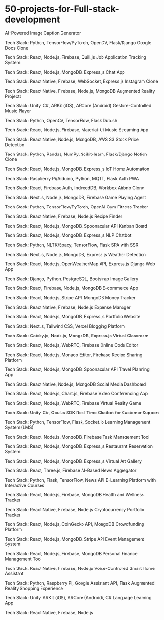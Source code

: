 # 50-projects-for-Full-stack-development

AI-Powered Image Caption Generator

Tech Stack: Python, TensorFlow/PyTorch, OpenCV, Flask/Django
Google Docs Clone

Tech Stack: React, Node.js, Firebase, Quill.js
Job Application Tracking System

Tech Stack: React, Node.js, MongoDB, Express.js
Chat App

Tech Stack: React Native, Firebase, WebSocket, Express.js
Instagram Clone

Tech Stack: React Native, Firebase, Node.js, MongoDB
Augmented Reality Projects

Tech Stack: Unity, C#, ARKit (iOS), ARCore (Android)
Gesture-Controlled Music Player

Tech Stack: Python, OpenCV, TensorFlow, Flask
Dub.sh

Tech Stack: React, Node.js, Firebase, Material-UI
Music Streaming App

Tech Stack: React Native, Node.js, MongoDB, AWS S3
Stock Price Detection

Tech Stack: Python, Pandas, NumPy, Scikit-learn, Flask/Django
Notion Clone

Tech Stack: React, Node.js, MongoDB, Express.js
IoT Home Automation

Tech Stack: Raspberry Pi/Arduino, Python, MQTT, Flask
Auth PWA

Tech Stack: React, Firebase Auth, IndexedDB, Workbox
Airbnb Clone

Tech Stack: Next.js, Node.js, MongoDB, Firebase
Game Playing Agent

Tech Stack: Python, TensorFlow/PyTorch, OpenAI Gym
Fitness Tracker

Tech Stack: React Native, Firebase, Node.js
Recipe Finder

Tech Stack: React, Node.js, MongoDB, Spoonacular API
Kanban Board

Tech Stack: React, Node.js, MongoDB, Express.js
NLP Chatbot

Tech Stack: Python, NLTK/Spacy, TensorFlow, Flask
SPA with SSR

Tech Stack: Next.js, Node.js, MongoDB, Express.js
Weather Detection

Tech Stack: React, Node.js, OpenWeatherMap API, Express.js
Django Web App

Tech Stack: Django, Python, PostgreSQL, Bootstrap
Image Gallery

Tech Stack: React, Firebase, Node.js, MongoDB
E-commerce App

Tech Stack: React, Node.js, Stripe API, MongoDB
Money Tracker

Tech Stack: React Native, Firebase, Node.js
Expense Manager

Tech Stack: React, Node.js, MongoDB, Express.js
Portfolio Website

Tech Stack: Next.js, Tailwind CSS, Vercel
Blogging Platform

Tech Stack: Gatsby.js, Node.js, MongoDB, Express.js
Virtual Classroom

Tech Stack: React, Node.js, WebRTC, Firebase
Online Code Editor

Tech Stack: React, Node.js, Monaco Editor, Firebase
Recipe Sharing Platform

Tech Stack: React, Node.js, MongoDB, Spoonacular API
Travel Planning App

Tech Stack: React Native, Node.js, MongoDB
Social Media Dashboard

Tech Stack: React, Node.js, Chart.js, Firebase
Video Conferencing App

Tech Stack: React, Node.js, WebRTC, Firebase
Virtual Reality Game

Tech Stack: Unity, C#, Oculus SDK
Real-Time Chatbot for Customer Support

Tech Stack: Python, TensorFlow, Flask, Socket.io
Learning Management System (LMS)

Tech Stack: React, Node.js, MongoDB, Firebase
Task Management Tool

Tech Stack: React, Node.js, MongoDB, Express.js
Restaurant Reservation System

Tech Stack: React, Node.js, MongoDB, Express.js
Virtual Art Gallery

Tech Stack: React, Three.js, Firebase
AI-Based News Aggregator

Tech Stack: Python, Flask, TensorFlow, News API
E-Learning Platform with Interactive Courses

Tech Stack: React, Node.js, Firebase, MongoDB
Health and Wellness Tracker

Tech Stack: React Native, Firebase, Node.js
Cryptocurrency Portfolio Tracker

Tech Stack: React, Node.js, CoinGecko API, MongoDB
Crowdfunding Platform

Tech Stack: React, Node.js, MongoDB, Stripe API
Event Management System

Tech Stack: React, Node.js, Firebase, MongoDB
Personal Finance Management Tool

Tech Stack: React Native, Firebase, Node.js
Voice-Controlled Smart Home Assistant

Tech Stack: Python, Raspberry Pi, Google Assistant API, Flask
Augmented Reality Shopping Experience

Tech Stack: Unity, ARKit (iOS), ARCore (Android), C#
Language Learning App

Tech Stack: React Native, Firebase, Node.js
